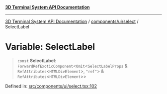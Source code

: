 [**3D Terminal System API Documentation**](../../../../README.md)

***

[3D Terminal System API Documentation](../../../../README.md) / [components/ui/select](../README.md) / SelectLabel

# Variable: SelectLabel

> `const` **SelectLabel**: `ForwardRefExoticComponent`\<`Omit`\<`SelectLabelProps` & `RefAttributes`\<`HTMLDivElement`\>, `"ref"`\> & `RefAttributes`\<`HTMLDivElement`\>\>

Defined in: [src/components/ui/select.tsx:102](https://github.com/Dicommunitas/ThreeJS_Terminal_3D/blob/48170ffd573f70d66a1c284f1f35045f3d98e94f/src/components/ui/select.tsx#L102)
